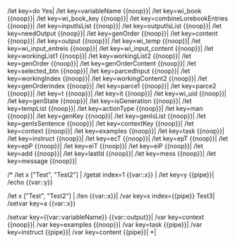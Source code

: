 /let key=do Yes|
/let key=variableName {{noop}}|
/let key=wi_book {{noop}}|
/let key=wi_book_key {{noop}}|
/let key=combineLorebookEntries {{noop}}|
/let key=inputIsList {{noop}}|
/let key=outputIsList {{noop}}|
/let key=needOutput {{noop}}|
/let key=genOrder {{noop}}|
/let key=content {{noop}}|
/let key=output {{noop}}|
/let key=wi_temp {{noop}}|
/let key=wi_input_entreis {{noop}}|
/let key=wi_input_content {{noop}}|
/let key=workingList1 {{noop}}|
/let key=workingList2 {{noop}}|
/let key=genOrder {{noop}}|
/let key=genOrderContent {{noop}}|
/let key=selected_btn {{noop}}|
/let key=parcedInput {{noop}}|
/let key=workingIndex {{noop}}|
/let key=workingContent2 {{noop}}|
/let key=genOrderindex {{noop}}|
/let key=parce1 {{noop}}|
/let key=parce2 {{noop}}|
/let key=t {{noop}}|
/let key=it {{noop}}|
/let key=wi_uid {{noop}}|
/let key=genState {{noop}}|
/let key=isGeneration {{noop}}|
/let key=tempList {{noop}}|
/let key=actionType {{noop}}|
/let key=man {{noop}}|
/let key=genKey {{noop}}|
/let key=genIsList {{noop}}|
/let key=genIsSentence {{noop}}|
/let key=contextKey {{noop}}|
/let key=context {{noop}}|
/let key=examples {{noop}}|
/let key=task {{noop}}|
/let key=instruct {{noop}}|
/let key=ecT {{noop}}|
/let key=epT {{noop}}|
/let key=epP {{noop}}|
/let key=eiT {{noop}}|
/let key=eiP {{noop}}|
/let key=add {{noop}}|
/let key=lastId {{noop}}|
/let key=mess {{noop}}|
/let key=message {{noop}}|




/*
/let x ["Test", "Test2"] |
/getat index=1 {{var::x}} |
/let key=y {{pipe}}|
/echo {{var::y}}

/let x ["Test", "Test2"] |
/len {{var::x}}|
/var key=x index={{pipe}} Test3|
/setvar key=a {{var::x}}

/setvar key={{var::variableName}} {{var::output}}|
/var key=context {{noop}}|
/var key=examples {{noop}}|
/var key=task {{pipe}}|
/var key=instruct {{pipe}}|
/var key=content {{pipe}}|
*|